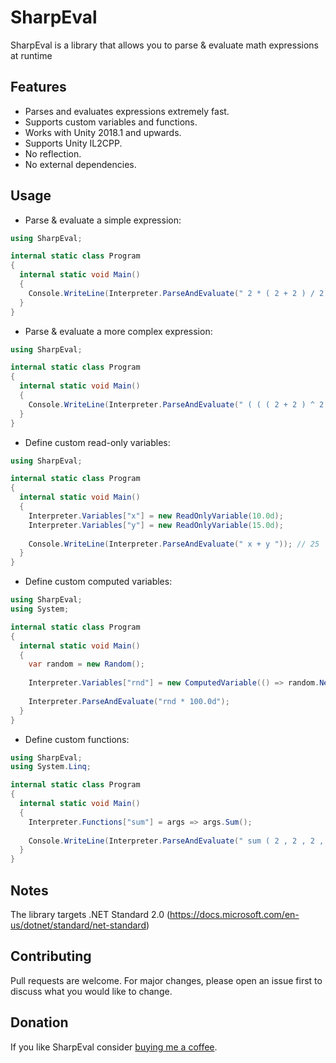 # SharpEval

SharpEval is a library that allows you to parse & evaluate math expressions at runtime

## Features

- Parses and evaluates expressions extremely fast.
- Supports custom variables and functions.
- Works with Unity 2018.1 and upwards.
- Supports Unity IL2CPP.
- No reflection.
- No external dependencies.

## Usage

- Parse & evaluate a simple expression:

```cs
using SharpEval;

internal static class Program
{
  internal static void Main()
  {
    Console.WriteLine(Interpreter.ParseAndEvaluate(" 2 * ( 2 + 2 ) / 2 ")); // 4
  }
}
```

- Parse & evaluate a more complex expression:

```cs
using SharpEval;

internal static class Program
{
  internal static void Main()
  {
    Console.WriteLine(Interpreter.ParseAndEvaluate(" ( ( ( 2 + 2 ) ^ 2 + 16 ) - 2 ^ ( 4 + 4 ) ) / 2")); // -112
  }
}
```

- Define custom read-only variables:

```cs
using SharpEval;

internal static class Program
{
  internal static void Main()
  {
    Interpreter.Variables["x"] = new ReadOnlyVariable(10.0d);
    Interpreter.Variables["y"] = new ReadOnlyVariable(15.0d);
    
    Console.WriteLine(Interpreter.ParseAndEvaluate(" x + y ")); // 25
  }
}
```

- Define custom computed variables:

```cs
using SharpEval;
using System;

internal static class Program
{
  internal static void Main()
  {
    var random = new Random();
  
    Interpreter.Variables["rnd"] = new ComputedVariable(() => random.NextDouble());
    
    Interpreter.ParseAndEvaluate("rnd * 100.0d");
  }
}
```

- Define custom functions:

```cs
using SharpEval;
using System.Linq;

internal static class Program
{
  internal static void Main()
  {
    Interpreter.Functions["sum"] = args => args.Sum();
    
    Console.WriteLine(Interpreter.ParseAndEvaluate(" sum ( 2 , 2 , 2 , 2 , 2 ) ")); // 10
  }
}
```

## Notes

The library targets .NET Standard 2.0 (https://docs.microsoft.com/en-us/dotnet/standard/net-standard)

## Contributing

Pull requests are welcome. For major changes, please open an issue first to discuss what you would like to change.

## Donation

If you like SharpEval consider [buying me a coffee](https://ko-fi.com/winterboltgames).
